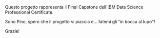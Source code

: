 Questo progetto rappresenta il Final Capstone dell'IBM Data Science Professional Certificate.

Sono Pino, spero che il progetto vi piaccia e... fatemi gli "in bocca al lupo"!

Grazie!
